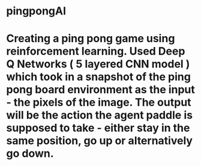 # pingpongAI

# Creating a ping pong game using reinforcement learning. Used Deep Q Networks ( 5 layered CNN model ) which took in a snapshot of the ping pong board environment as the input - the pixels of the image. The output will be the action the agent paddle is supposed to take - either stay in the same position, go up or alternatively go down. 
